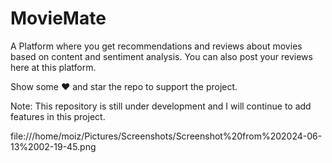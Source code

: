 # MovieMate
A Platform where you get recommendations and reviews about movies based on content and sentiment analysis. You can also post your reviews here at this platform.


Show some ❤️ and star the repo to support the project.

Note: This repository is still under development and I will continue to add features in this project.



file:///home/moiz/Pictures/Screenshots/Screenshot%20from%202024-06-13%2002-19-45.png



